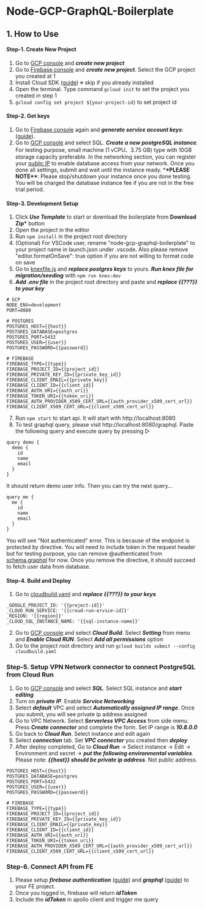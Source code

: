 # Node-GCP-GraphQL-Boilerplate

## 1. How to Use

#### Step-1. Create New Project

1. Go to [GCP console](https://console.cloud.google.com/) and **_create new project_**
2. Go to [Firebase console](https://console.firebase.google.com/u/0/) and **_create new project_**. Select the GCP project you created at 1
3. Install Cloud SDK ([guide](https://cloud.google.com/sdk/docs/quickstart)) ※ skip if you already installed
4. Open the terminal. Type command `gcloud init` to set the project you created in step 1
5. `gcloud config set project ${your-project-id}` to set project id

#### Step-2. Get keys

1. Go to [Firebase console](https://console.firebase.google.com/u/0/) again and **_generate service account keys_**: ([guide](https://firebase.google.com/docs/admin/setup#initialize-sdk)).
2. Go to [GCP console](https://console.cloud.google.com/) and select SQL. **_Create a new postgreSQL instance_**. For testing purpose, small machine (1 vCPU、3.75 GB) type with 10GB storage capacity preferable. In the networking section, you can register your [public IP](https://www.tunnelbear.com/whats-my-ip) to enable database access from your network. Once you done all settings, submit and wait until the instance ready. \***\*PLEASE NOTE\*\***: Please stop/shutdown your instance once you done testing. You will be charged the database instance fee if you are not in the free trial period.

#### Step-3. Development Setup

1. Click **_Use Template_** to start or download the boilerplate from **Download Zip\*** button
2. Open the project in the editor
3. Run `npm install` in the project root directory
4. (Optional) For VSCode user, rename "node-gcp-graphql-boilerplate" to your project name in launch.json under .vscode. Also please remove "editor.formatOnSave": true option if you are not willing to format code on save
5. Go to [knexfile.js]() and **_replace postgres keys_** to yours. **_Run knex file for migration/seeding_** with `npm run knex:dev`
6. **_Add .env file_** in the project root directory and paste and **_replace {{???}} to your key_**

```
# GCP
NODE_ENV=development
PORT=8080

# POSTGRES
POSTGRES_HOST={{host}}
POSTGRES_DATABASE=postgres
POSTGRES_PORT=5432
POSTGRES_USER={{user}}
POSTGRES_PASSWORD={{password}}

# FIREBASE
FIREBASE_TYPE={{type}}
FIREBASE_PROJECT_ID={{project_id}}
FIREBASE_PRIVATE_KEY_ID={{private_key_id}}
FIREBASE_CLIENT_EMAIL={{private_key}}
FIREBASE_CLIENT_ID={{client_id}}
FIREBASE_AUTH_URI={{auth_uri}}
FIREBASE_TOKEN_URI={{token_uri}}
FIREBASE_AUTH_PROVIDER_X509_CERT_URL={{auth_provider_x509_cert_url}}
FIREBASE_CLIENT_X509_CERT_URL={{client_x509_cert_url}}
```

7. Run `npm start` to start api. It will start with http://localhost:8080
8. To test graphql query, please visit http://localhost:8080/graphql. Paste the following query and execute query by pressing ▷

```
query demo {
  demo {
    id
    name
    email
  }
}
```

It should return demo user info.
Then you can try the next query...

```
query me {
  me {
    id
    name
    email
  }
}
```

You will see "Not authenticated" error. This is because of the endpoint is protected by directive. You will need to include token in the request header but for testing purpose, you can remove @authenticated from [schema.graphql]() for now. Once you remove the directive, it should succeed to fetch user data from database.

#### Step-4. Build and Deploy

1. Go to [cloudbuild.yaml]() and **_replace {{???}} to your keys_**

```
_GOOGLE_PROJECT_ID: '{{project-id}}'
_CLOUD_RUN_SERVICE: '{{croud-run-ervice-id]}'
_REGION: '{{region}}'
_CLOUD_SQL_INSTANCE_NAME: '{{sql-instance-name}}'
```

2. Go to [GCP console](https://console.cloud.google.com/) and select **_Cloud Build_**. Select **_Setting_** from menu and **_Enable Cloud RUN_**. Select **_Add all permissions_** option
3. Go to the project root directory and run `gcloud builds submit --config cloudbuild.yaml`

### Step-5. Setup VPN Network connector to connect PostgreSQL from Cloud Run

1. Go to [GCP console](https://console.cloud.google.com/) and select **_SQL_**. Select SQL instance and **_start editing_**
2. Turn on **_private IP_**. Enable **_Service Networking_**
3. Select **_default_** VPC and select **_Automatically assigned IP range_**. Once you submit, you will see private ip address assigned
4. Go to VPC Network. Select **_Serverless VPC Access_** from side menu. Press **_Create connector_** and complete the form. Set IP range is **_10.8.0.0_**
5. Go back to **_Cloud Run_**. Select instance and edit again
6. Select **_connection_** tab. Set **_VPC connector_** you created then **_deploy_**
7. After deploy completed, Go to **_Cloud Run_** -> Select instance -> Edit -> Environment and secret -> **_put the following environmental variables_**. Please note: **_{{host}} should be private ip address_**. Not public address.

```
POSTGRES_HOST={{host}}
POSTGRES_DATABASE=postgres
POSTGRES_PORT=5432
POSTGRES_USER={{user}}
POSTGRES_PASSWORD={{password}}

# FIREBASE
FIREBASE_TYPE={{type}}
FIREBASE_PROJECT_ID={{project_id}}
FIREBASE_PRIVATE_KEY_ID={{private_key_id}}
FIREBASE_CLIENT_EMAIL={{private_key}}
FIREBASE_CLIENT_ID={{client_id}}
FIREBASE_AUTH_URI={{auth_uri}}
FIREBASE_TOKEN_URI={{token_uri}}
FIREBASE_AUTH_PROVIDER_X509_CERT_URL={{auth_provider_x509_cert_url}}
FIREBASE_CLIENT_X509_CERT_URL={{client_x509_cert_url}}
```

### Step-6. Connect API from FE

1. Please setup **_firebase authentication_** ([guide](https://www.apollographql.com/docs/react/get-started/)) and **_graphql_** ([guide](https://www.apollographql.com/docs/react/get-started/)) to your FE project.
2. Once you logged in, firebase will return **_idToken_**
3. Include the **_idToken_** in apollo client and trigger me query
